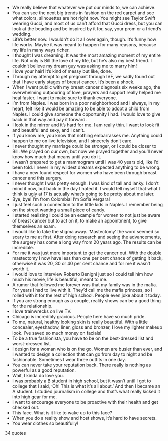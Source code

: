  - We really believe that whatever we put our minds to, we can achieve.
 - You can see the next big trends in fashion on the red carpet and see what colors, silhouettes are hot right now. You might see Taylor Swift wearing Gucci, and most of us can’t afford that Gucci dress, but you can look at the beading and be inspired by it for, say, your prom or a friend’s wedding.
 - Life’s better now. I wouldn’t do it all over again, though. It’s funny how life works. Maybe it was meant to happen for many reasons, because my life in many ways richer.
 - I thought I was dreaming. It was the most amazing moment of my entire life. Not only is Bill the love of my life, but he’s also my best friend. I couldn’t believe my dream guy was asking me to marry him!
 - I love your hair! It’s kind of messy but like, done.
 - Through my attempt to get pregnant through IVF, we sadly found out that I have early stages of breast cancer. It’s been a shock.
 - When I went public with my breast cancer diagnosis six weeks ago, the overwhelming outpouring of love, prayers and support really helped me heal faster. I want to make sure to thank everyone.
 - I’m from Naples. I was born in a poor neighborhood and I always, in my heart, felt like it would be amazing to be able to adopt a child from Naples. I could give someone the opportunity I had. I would love to give back in that way and pay it forward.
 - I look in the mirror and it’s hard for me. I am really thin. I want to look fit and beautiful and sexy, and I can’t.
 - If you know me, you know that nothing embarrasses me. Anything could happen to me on live television, and I sincerely don’t care.
 - I never thought my marriage could be stronger, or I could be closer to Bill. We prayed on our own, but now we prayed together and you’ll never know how much that means until you do it.
 - I wasn’t prepared to get a mammogram until I was 40 years old, like I’d been told. I never in my wildest dreams expected anything to be wrong.
 - I have a new found respect for women who have been through breast cancer and this surgery.
 - I never thought I was pretty enough. I was kind of tall and lanky. I don’t mind it now, but back in the day I hated it. I would tell myself that what I think is ugly at 17 is actually what’s going to be pretty about me later.
 - Bye, bye! I’m from Colombia! I’m Sofia Vergara!
 - I just feel such a connection to the little kids in Naples. I remember being on the street wanting a small piece of candy.
 - I started realizing I could be an example for women to not just be aware of breast cancer but to act on it, to make an appointment, to give themselves an exam.
 - I would like to take the stigma away. ‘Mastectomy’ the word seemed so scary to me at first. After doing research and seeing the advancements, the surgery has come a long way from 20 years ago. The results can be incredible.
 - For me it was just more important to get the cancer out. With the double mastectomy I now have less than one per cent chance of getting it back, otherwise it was 20, 30 or 40 per cent chance and for me it wasn’t worth it.
 - I would love to interview Roberto Benigni just so I could tell him how much his movie, life is beautiful, meant to me.
 - A rumor that followed me forever was that my family was in the mafia. For years I had to live with it. They’d call me the mafia princess, so I rolled with it for the rest of high school. People even joke about it today.
 - If you are strong enough as a couple, reality shows can be a good thing for the relationship.
 - I love trainwrecks on live TV.
 - Chicago is incredibly gracious. People here have so much pride.
 - To me, natural, healthy looking skin is really beautiful. With a little concealer, eyeshadow, liner, gloss and bronzer, I love my lighter makeup look. I’ve saved so much money on facials!
 - To be a true fashionista, you have to be on the best-dressed list and worst-dressed list.
 - I design for a woman who is on the go. Women are busier than ever, and I wanted to design a collection that can go from day to night and be fashionable. Sometimes I wear three outfits in one day.
 - You can never take your reputation back. There really is nothing as powerful as a good reputation.
 - Wait, I kinda do love you.
 - I was probably a B student in high school, but it wasn’t until I got to college that I said, ‘Oh! This is what it’s all about.’ And then I became an A student. I studied journalism in college and that’s what really kicked it into high gear for me.
 - I want to encourage everyone to be proactive with their health and get checked out.
 - This face. What is it like to wake up to this face?
 - When you do a reality show and host shows, it’s hard to have secrets.
 - You wear clothes so beautifully!

34 quotes
